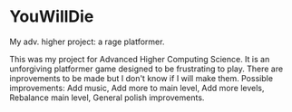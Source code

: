 # YouWillDie
My adv. higher project: a rage platformer.

This was my project for Advanced Higher Computing Science. It is an unforgiving platformer game designed to be frustrating to play. There are inprovements to be made
but I don't know if I will make them. 
Possible improvements: Add music,
                       Add more to main level,
                       Add more levels,
                       Rebalance main level,
                       General polish improvements.
